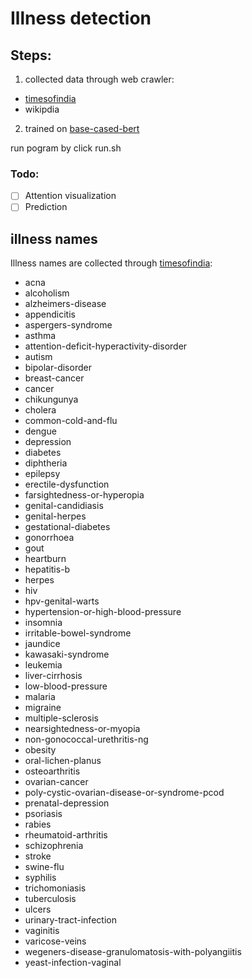 # Illness detection 

## Steps:
1. collected data through web crawler: 
  - [timesofindia](https://timesofindia.indiatimes.com/life-style/health-fitness/health-a-z) 
  - wikipdia

2. trained on [base-cased-bert](https://huggingface.co/transformers/model_doc/bert.html#bertforsequenceclassification)

run pogram by click run.sh

### Todo: 
- [ ] Attention visualization 
- [ ] Prediction 

## illness names
Illness names are collected through [timesofindia](https://timesofindia.indiatimes.com/life-style/health-fitness/health-a-z):
- acna
- alcoholism
- alzheimers-disease
- appendicitis
- aspergers-syndrome
- asthma
- attention-deficit-hyperactivity-disorder
- autism
- bipolar-disorder
- breast-cancer
- cancer
- chikungunya
- cholera
- common-cold-and-flu
- dengue
- depression
- diabetes 
- diphtheria
- epilepsy
- erectile-dysfunction
- farsightedness-or-hyperopia
- genital-candidiasis
- genital-herpes
- gestational-diabetes
- gonorrhoea
- gout
- heartburn
- hepatitis-b
- herpes
- hiv
- hpv-genital-warts
- hypertension-or-high-blood-pressure
- insomnia
- irritable-bowel-syndrome
- jaundice
- kawasaki-syndrome
- leukemia
- liver-cirrhosis
- low-blood-pressure
- malaria
- migraine
- multiple-sclerosis
- nearsightedness-or-myopia
- non-gonococcal-urethritis-ng
- obesity
- oral-lichen-planus
- osteoarthritis
- ovarian-cancer
- poly-cystic-ovarian-disease-or-syndrome-pcod
- prenatal-depression
- psoriasis
- rabies
- rheumatoid-arthritis
- schizophrenia
- stroke
- swine-flu
- syphilis
- trichomoniasis
- tuberculosis
- ulcers
- urinary-tract-infection
- vaginitis
- varicose-veins
- wegeners-disease-granulomatosis-with-polyangiitis
- yeast-infection-vaginal


